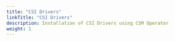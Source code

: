 ```yaml
---
title: "CSI Drivers"
linkTitle: "CSI Drivers"
description: Installation of CSI Drivers using CSM Operator
weight: 1
---
```


